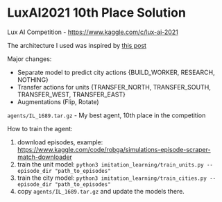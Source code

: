 # LuxAI2021 10th Place Solution

Lux AI Competition - https://www.kaggle.com/c/lux-ai-2021

The architecture I used was inspired by [this post](https://www.kaggle.com/c/lux-ai-2021/discussion/289540) 

Major changes:

- Separate model to predict city actions {BUILD_WORKER, RESEARCH, NOTHING}
- Transfer actions for units {TRANSFER_NORTH, TRANSFER_SOUTH, TRANSFER_WEST, TRANSFER_EAST}
- Augmentations (Flip, Rotate)

`agents/IL_1689.tar.gz` - My best agent, 10th place in the competition

How to train the agent: 

1. download episodes, example: https://www.kaggle.com/code/robga/simulations-episode-scraper-match-downloader
2. train the unit model: `python3 imitation_learning/train_units.py --episode_dir "path_to_episodes"`
3. train the city model: `python3 imitation_learning/train_cities.py --episode_dir "path_to_episodes"`
4. copy `agents/IL_1689.tar.gz` and update the models there.

